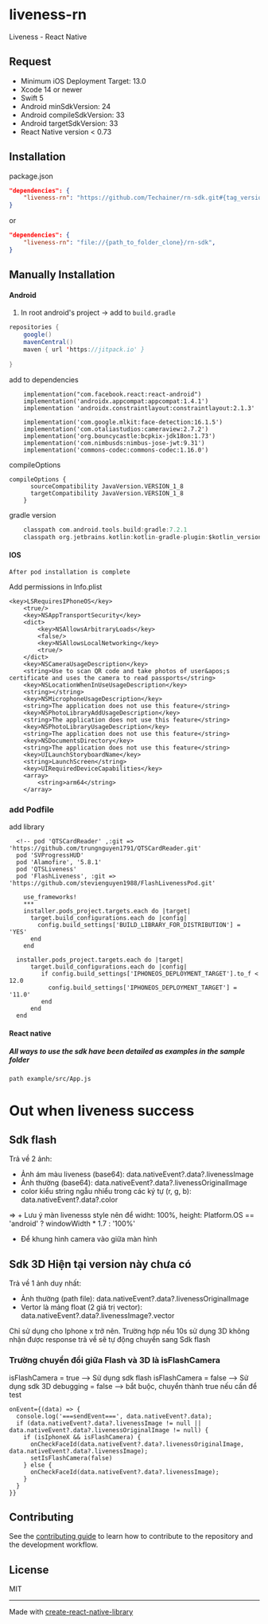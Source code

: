 # liveness-rn

Liveness - React Native

## Request
  * Minimum iOS Deployment Target: 13.0
  * Xcode 14 or newer
  * Swift 5
  * Android minSdkVersion: 24
  * Android compileSdkVersion: 33
  * Android targetSdkVersion: 33
  * React Native version < 0.73

## Installation

package.json

```json
"dependencies": {
    "liveness-rn": "https://github.com/Techainer/rn-sdk.git#{tag_version}",
}
```
or
```json
"dependencies": {
    "liveness-rn": "file://{path_to_folder_clone}/rn-sdk",
}
```

## Manually Installation

#### Android

1. In root android's project -> add to `build.gradle`

```java
repositories {
    google()
    mavenCentral()
    maven { url 'https://jitpack.io' }
    
}
```

add to dependencies

```dependencies
    implementation("com.facebook.react:react-android")
    implementation('androidx.appcompat:appcompat:1.4.1')
    implementation 'androidx.constraintlayout:constraintlayout:2.1.3'

    implementation('com.google.mlkit:face-detection:16.1.5')
    implementation('com.otaliastudios:cameraview:2.7.2')
    implementation('org.bouncycastle:bcpkix-jdk18on:1.73')
    implementation('com.nimbusds:nimbus-jose-jwt:9.31')
    implementation('commons-codec:commons-codec:1.16.0')
```

compileOptions

```compileOptions
compileOptions {
      sourceCompatibility JavaVersion.VERSION_1_8
      targetCompatibility JavaVersion.VERSION_1_8
    }
```
gradle version

```gradle version
    classpath com.android.tools.build:gradle:7.2.1
    classpath org.jetbrains.kotlin:kotlin-gradle-plugin:$kotlin_version
```

#### IOS
```
After pod installation is complete
```

Add permissions in Info.plist

``` Add permissions in Info.plist
<key>LSRequiresIPhoneOS</key>
	<true/>
	<key>NSAppTransportSecurity</key>
	<dict>
		<key>NSAllowsArbitraryLoads</key>
		<false/>
		<key>NSAllowsLocalNetworking</key>
		<true/>
	</dict>
	<key>NSCameraUsageDescription</key>
	<string>Use to scan QR code and take photos of user&apos;s certificate and uses the camera to read passports</string>
	<key>NSLocationWhenInUseUsageDescription</key>
	<string></string>
	<key>NSMicrophoneUsageDescription</key>
	<string>The application does not use this feature</string>
	<key>NSPhotoLibraryAddUsageDescription</key>
	<string>The application does not use this feature</string>
	<key>NSPhotoLibraryUsageDescription</key>
	<string>The application does not use this feature</string>
	<key>NSDocumentsDirectory</key>
	<string>The application does not use this feature</string>
	<key>UILaunchStoryboardName</key>
	<string>LaunchScreen</string>
	<key>UIRequiredDeviceCapabilities</key>
	<array>
		<string>arm64</string>
	</array>
```

### add Podfile

add library
```
  <!-- pod 'QTSCardReader' ,:git => 'https://github.com/trungnguyen1791/QTSCardReader.git'
  pod 'SVProgressHUD'
  pod 'Alamofire', '5.8.1'
  pod 'QTSLiveness'
  pod 'FlashLiveness', :git => 'https://github.com/stevienguyen1988/FlashLivenessPod.git'
```

```
    use_frameworks!
    ***
    installer.pods_project.targets.each do |target|
      target.build_configurations.each do |config|
        config.build_settings['BUILD_LIBRARY_FOR_DISTRIBUTION'] = 'YES'
      end
    end
```
```
  installer.pods_project.targets.each do |target|
      target.build_configurations.each do |config|
         if config.build_settings['IPHONEOS_DEPLOYMENT_TARGET'].to_f < 12.0
           config.build_settings['IPHONEOS_DEPLOYMENT_TARGET'] = '11.0'
         end
      end
  end
```

#### React native
#####  All ways to use the sdk have been detailed as examples in the sample folder
``` File example
path example/src/App.js
```

# Out when liveness success

## Sdk flash
Trả về 2 ảnh:
 + Ảnh ám màu liveness (base64): data.nativeEvent?.data?.livenessImage
 + Ảnh thường (base64): data.nativeEvent?.data?.livenessOriginalImage
 + color kiểu string ngẫu nhiểu trong các ký tự (r, g, b): data.nativeEvent?.data?.color

=> + Lưu ý màn livenesss style nên để widht: 100%, height: Platform.OS == 'android' ? windowWidth * 1.7 : '100%'
  + Để khung hình camera vào giữa màn hình 

## Sdk 3D Hiện tại version này chưa có
Trả về 1 ảnh duy nhất:
  + Ảnh thường (path file): data.nativeEvent?.data?.livenessOriginalImage
  + Vertor là mảng float (2 giá trị vector): data.nativeEvent?.data?.livenessImage?.vector

Chỉ sử dụng cho Iphone x trở nên. Trường hợp nếu 10s sử dụng 3D không nhận được response trả về sẽ tự động chuyển sang Sdk flash
### Trường chuyển đổi giữa Flash và 3D là isFlashCamera
isFlashCamera = true --> Sử dụng sdk flash
isFlashCamera = false --> Sử dụng sdk 3D
debugging = false --> bắt buộc, chuyển thành true nếu cần để test

```
onEvent={(data) => {
  console.log('===sendEvent===', data.nativeEvent?.data);
  if (data.nativeEvent?.data?.livenessImage != null || data.nativeEvent?.data?.livenessOriginalImage != null) {
    if (isIphoneX && isFlashCamera) {
      onCheckFaceId(data.nativeEvent?.data?.livenessOriginalImage, data.nativeEvent?.data?.livenessImage);
      setIsFlashCamera(false)
    } else {
      onCheckFaceId(data.nativeEvent?.data?.livenessImage);
    }
  }
}}
```

## Contributing

See the [contributing guide](CONTRIBUTING.md) to learn how to contribute to the repository and the development workflow.

## License

MIT

---

Made with [create-react-native-library](https://github.com/callstack/react-native-builder-bob)

